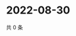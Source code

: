 # 2022-08-30

共 0 条

<!-- BEGIN WEIBO -->
<!-- 最后更新时间 Tue Aug 30 2022 23:17:20 GMT+0800 (China Standard Time) -->

<!-- END WEIBO -->
